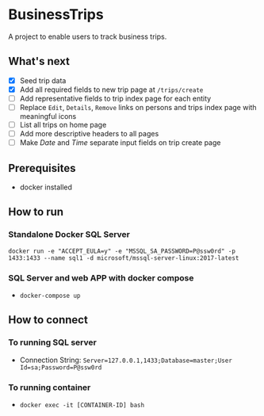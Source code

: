 # BusinessTrips

A project to enable users to track business trips.

## What's next

- [x] Seed trip data
- [x] Add all required fields to new trip page at `/trips/create`
- [ ] Add representative fields to trip index page for each entity
- [ ] Replace `Edit`, `Details`, `Remove` links on persons and trips index page with meaningful icons
- [ ] List all trips on home page
- [ ] Add more descriptive headers to all pages
- [ ] Make *Date* and *Time* separate input fields on trip create page

## Prerequisites

- docker installed

## How to run

### Standalone Docker SQL Server

`docker run -e "ACCEPT_EULA=y" -e "MSSQL_SA_PASSWORD=P@ssw0rd" -p 1433:1433 --name sql1 -d microsoft/mssql-server-linux:2017-latest`

### SQL Server and web APP with docker compose

- `docker-compose up`

## How to connect

### To running SQL server

- Connection String: `Server=127.0.0.1,1433;Database=master;User Id=sa;Password=P@ssw0rd`

### To running container

- `docker exec -it [CONTAINER-ID] bash`
